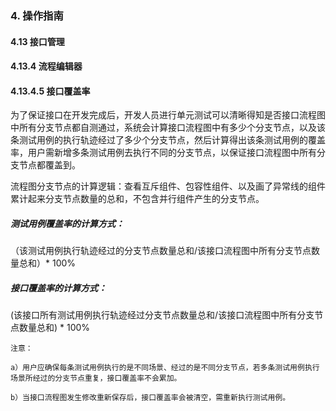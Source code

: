 ### 4. 操作指南

#### 4.13 接口管理

#### 4.13.4 流程编辑器

#### 4.13.4.5 接口覆盖率

为了保证接口在开发完成后，开发人员进行单元测试可以清晰得知是否接口流程图中所有分支节点都自测通过，系统会计算接口流程图中有多少个分支节点，以及该条测试用例的执行轨迹经过了多少个分支节点，然后计算得出该条测试用例的覆盖率，用户需新增多条测试用例去执行不同的分支节点，以保证接口流程图中所有分支节点都覆盖到。

流程图分支节点的计算逻辑：查看互斥组件、包容性组件、以及画了异常线的组件累计起来分支节点数量的总和，不包含并行组件产生的分支节点。

##### 测试用例覆盖率的计算方式：

（该测试用例执行轨迹经过的分支节点数量总和/该接口流程图中所有分支节点数量总和）* 100%

##### 接口覆盖率的计算方式：

(该接口所有测试用例执行轨迹经过分支节点数量总和/该接口流程图中所有分支节点数量总和) * 100%

```
注意：

a）用户应确保每条测试用例执行的是不同场景、经过的是不同分支节点，若多条测试用例执行场景所经过的分支节点重复，接口覆盖率不会累加。

b）当接口流程图发生修改重新保存后，接口覆盖率会被清空，需重新执行测试用例。
```
